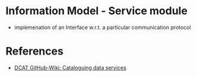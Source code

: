 # Information Model - Service module
- implemenation of an Interface w.r.t. a particular communication protocol

# References
- [DCAT GitHub-Wiki: Cataloguing data services](https://github.com/w3c/dxwg/wiki/Cataloguing-data-services)
